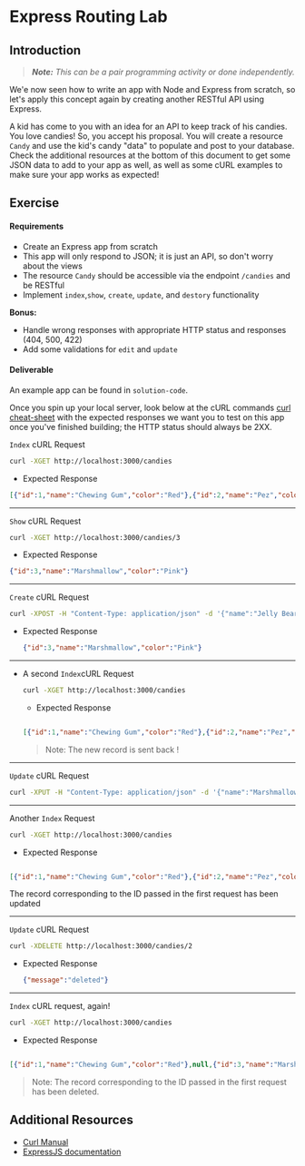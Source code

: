 # Express Routing Lab

## Introduction

> ***Note:*** _This can be a pair programming activity or done independently._

We'e now seen how to write an app with Node and Express from scratch, so let's apply this concept again by creating another RESTful API using Express.

A kid has come to you with an idea for an API to keep track of his candies.  You love candies!  So, you accept his proposal. You will create a resource `Candy` and use the kid's candy "data" to populate and post to your database. Check the additional resources at the bottom of this document to get some JSON data to add to your app as well, as well as some cURL examples to make sure your app works as expected!

## Exercise

#### Requirements

- Create an Express app from scratch
- This app will only respond to JSON; it is just an API, so don't worry about the views
- The resource `Candy` should be accessible via the endpoint `/candies` and be RESTful
- Implement `index`,`show`, `create`, `update`, and `destory` functionality

**Bonus:**
- Handle wrong responses with appropriate HTTP status and responses (404, 500, 422)
- Add some validations for `edit` and `update`


#### Deliverable

An example app can be found in `solution-code`.

Once you spin up your local server, look below at the cURL commands [curl cheat-sheet](http://www.cheatography.com/ankushagarwal11/cheat-sheets/curl-cheat-sheet/) with the expected responses we want you to test on this app once you've finished building;  the HTTP status should always be 2XX.


`Index` cURL Request

```bash
curl -XGET http://localhost:3000/candies

```

  - Expected Response
  ```json
  [{"id":1,"name":"Chewing Gum","color":"Red"},{"id":2,"name":"Pez","color":"Green"},{"id":3,"name":"Marshmallow","color":"Pink"},{"id":4,"name":"Candy Stick","color":"Blue"}]
  ```
---

`Show` cURL Request

```bash
curl -XGET http://localhost:3000/candies/3

```

  - Expected Response
  ```json
  {"id":3,"name":"Marshmallow","color":"Pink"}
  ```
---

`Create` cURL Request

```bash
curl -XPOST -H "Content-Type: application/json" -d '{"name":"Jelly Bear","color":"orange"}' http://localhost:3000/candies

```

  - Expected Response
    ```json
    {"id":3,"name":"Marshmallow","color":"Pink"}
    ```

---


- A second `Index`cURL Request

  ```bash
  curl -XGET http://localhost:3000/candies
  ```

  - Expected Response

  ```json

  [{"id":1,"name":"Chewing Gum","color":"Red"},{"id":2,"name":"Pez","color":"Green"},{"id":3,"name":"Marshmallow","color":"Pink"},{"id":4,"name":"Candy Stick","color":"Blue"},{"name":"Jelly Bear","color":"orange"}]
  ```
  > Note: The new record is sent back !

---

`Update` cURL Request

```bash
curl -XPUT -H "Content-Type: application/json" -d '{"name":"Marshmallows","color":"white"}' http://localhost:3000/candies/3
```

---

Another `Index` Request

```bash
curl -XGET http://localhost:3000/candies
```

  - Expected Response

  ```json

  [{"id":1,"name":"Chewing Gum","color":"Red"},{"id":2,"name":"Pez","color":"Green"},{"name":"Marshmallows","color":"white"},{"id":4,"name":"Candy Stick","color":"Blue"}]
  ```
  The record corresponding to the ID passed in the first request has been updated

---

`Update` cURL Request

```bash
curl -XDELETE http://localhost:3000/candies/2
```

  - Expected Response
    ```json
    {"message":"deleted"}
    ```

---

`Index` cURL request, again!

```bash
curl -XGET http://localhost:3000/candies
```

 - Expected Response

  ```json

  [{"id":1,"name":"Chewing Gum","color":"Red"},null,{"id":3,"name":"Marshmallow","color":"Pink"},{"id":4,"name":"Candy Stick","color":"Blue"}]
  ```

> Note: The record corresponding to the ID passed in the first request has been deleted.


## Additional Resources

- [Curl Manual](http://curl.haxx.se/docs/manual.html)
- [ExpressJS documentation](http://expressjs.com/4x/api.html)
